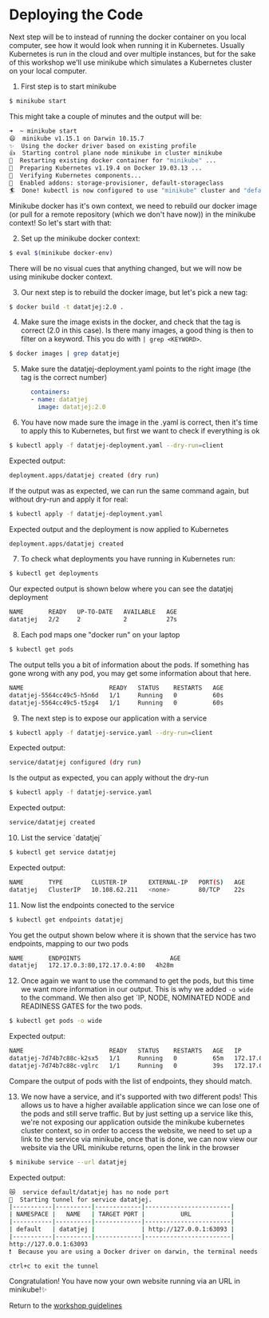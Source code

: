 # Deploying the Code
Next step will be to instead of running the docker container on you local computer, see how it would look when running it in Kubernetes. 
Usually Kubernetes is run in the cloud and over multiple instances, but for the sake of this workshop we'll use minikube which simulates a Kubernetes cluster on your local computer. 

1. First step is to start minikube
  ```bash
  $ minikube start
  ```
  This might take a couple of minutes and the output will be:
  ```bash
  ➜  ~ minikube start
  😄  minikube v1.15.1 on Darwin 10.15.7
  ✨  Using the docker driver based on existing profile
  👍  Starting control plane node minikube in cluster minikube
  🔄  Restarting existing docker container for "minikube" ...
  🐳  Preparing Kubernetes v1.19.4 on Docker 19.03.13 ...
  🔎  Verifying Kubernetes components...
  🌟  Enabled addons: storage-provisioner, default-storageclass
  🏄  Done! kubectl is now configured to use "minikube" cluster and "default" namespace by default
  ```

  Minikube docker has it's own context, we need to rebuild our docker image (or pull for a remote repository (which we don't have now)) in the minikube context! So let's start with that:

2. Set up the minikube docker context:
  ```bash
  $ eval $(minikube docker-env)
  ```
  There will be no visual cues that anything changed, but we will now be using minikube docker context.

3. Our next step is to rebuild the docker image, but let's pick a new tag:
  ```bash
  $ docker build -t datatjej:2.0 .
  ```
4. Make sure the image exists in the docker, and check that the tag is correct (2.0 in this case). Is there many images, a good thing is then to filter on a keyword. This you do with `| grep <KEYWORD>`. 
  ```bash
  $ docker images | grep datatjej
  ```

5. Make sure the datatjej-deployment.yaml points to the right image (the tag is the correct number)
```yaml
      containers:
      - name: datatjej
        image: datatjej:2.0
```

6. You have now made sure the image in the .yaml is correct, then it's time to   apply this to Kubernetes, but first we want to check if everything is ok
  ```bash
  $ kubectl apply -f datatjej-deployment.yaml --dry-run=client
  ```
  Expected output: 
  ```bash
  deployment.apps/datatjej created (dry run)
  ```
  If the output was as expected, we can run the same command again, but without dry-run and apply it for real:
  ```bash
  $ kubectl apply -f datatjej-deployment.yaml
  ```
  Expected output and the deployment is now applied to Kubernetes 
  ```bash
  deployment.apps/datatjej created
  ```

7. To check what deployments you have running in Kubernetes run:
  ```bash
  $ kubectl get deployments
  ```
  Our expected output is shown below where you can see the datatjej deployment
  ```bash
  NAME       READY   UP-TO-DATE   AVAILABLE   AGE
  datatjej   2/2     2            2           27s
  ```

8. Each pod maps one "docker run" on your laptop
  ```bash
  $ kubectl get pods
  ```
  The output tells you a bit of information about the pods. If something has gone wrong with any pod, you may get some information about that here.
  ```bash 
  NAME                        READY   STATUS    RESTARTS   AGE
  datatjej-5564cc49c5-h5n6d   1/1     Running   0          60s
  datatjej-5564cc49c5-t5zg4   1/1     Running   0          60s
  ```

9. The next step is to expose our application with a service
  ```bash
  $ kubectl apply -f datatjej-service.yaml --dry-run=client
  ```
  Expected output:
  ```bash
  service/datatjej configured (dry run)
  ```
  Is the output as expected, you can apply without the dry-run
  ```bash
  $ kubectl apply -f datatjej-service.yaml
  ```
  Expected output:
  ```bash
  service/datatjej created
  ```
10. List the service ´datatjej´
  ```bash
  $ kubectl get service datatjej
  ```
  Expected output:
  ```bash
  NAME       TYPE        CLUSTER-IP      EXTERNAL-IP   PORT(S)   AGE
datatjej   ClusterIP   10.108.62.211   <none>        80/TCP    22s
```
11. Now list the endpoints conected to the service
  ```bash
  $ kubectl get endpoints datatjej
  ```
  You get the output shown below where it is shown that the service has two endpoints, mapping to our two pods
  ```bash
  NAME       ENDPOINTS                         AGE
  datatjej   172.17.0.3:80,172.17.0.4:80   4h28m
  ```
12. Once again we want to use the command to get the pods, but this time we   want more information in our output. This is why we added `-o wide` to the command. We then also get `IP, NODE, NOMINATED NODE and READINESS GATES for the two pods.
  ```bash
  $ kubectl get pods -o wide
  ```
  Expected output:
  ```bash
  NAME                        READY   STATUS    RESTARTS   AGE   IP           NODE       NOMINATED NODE   READINESS GATES
  datatjej-7d74b7c88c-k2sx5   1/1     Running   0          65m   172.17.0.3   minikube   <none>           <none>
  datatjej-7d74b7c88c-vglrc   1/1     Running   0          39s   172.17.0.4   minikube   <none>           <none>
  ```
  Compare the output of pods with the list of endpoints, they should match.

13. We now have a service, and it's supported with two different pods! This allows us to have a higher available application since we can lose one of the pods and still serve traffic. But by just setting up a service like this, we're not exposing our application outside the minikube kubernetes cluster context, so in order to access the website, we need to set up a link to the service via minikube, once that is done, we can now view our website via the URL minikube returns, open the link in the browser
  ```bash
  $ minikube service --url datatjej
  ```
  Expected output:
  ```bash
  😿  service default/datatjej has no node port
  🏃  Starting tunnel for service datatjej.
  |-----------|----------|-------------|------------------------|
  | NAMESPACE |   NAME   | TARGET PORT |          URL           |
  |-----------|----------|-------------|------------------------|
  | default   | datatjej |             | http://127.0.0.1:63093 |
  |-----------|----------|-------------|------------------------|
  http://127.0.0.1:63093
  ❗  Because you are using a Docker driver on darwin, the terminal needs to be open to run it.

  ctrl+c to exit the tunnel
  ```
Congratulation! You have now your own website running via an URL in minikube!✨

Return to the [workshop guidelines](./README.md)
